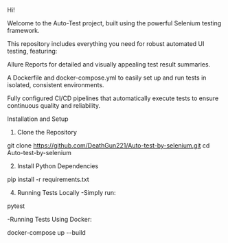 Hi!

Welcome to the Auto-Test project, built using the powerful Selenium testing framework.

This repository includes everything you need for robust automated UI testing, featuring:

Allure Reports for detailed and visually appealing test result summaries.

A Dockerfile and docker-compose.yml to easily set up and run tests in isolated, consistent environments.

Fully configured CI/CD pipelines that automatically execute tests to ensure continuous quality and reliability.


Installation and Setup

1. Clone the Repository
   
git clone https://github.com/DeathGun221/Auto-test-by-selenium.git
cd Auto-test-by-selenium

2. Install Python Dependencies

pip install -r requirements.txt

4. Running Tests Locally
-Simply run:

pytest

-Running Tests Using Docker:

docker-compose up --build
